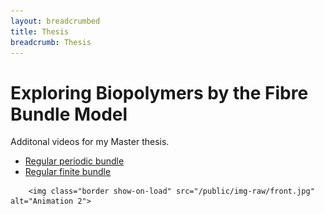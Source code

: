 ```yaml
---
layout: breadcrumbed
title: Thesis
breadcrumb: Thesis
---
```

<div class="container">
    <h1>Exploring Biopolymers by the Fibre Bundle Model</h1>
    <p>Additonal videos for my Master thesis.</p>
    <ul>
        <li><a href="/msc-thesis/regular-periodic-bundle/" >Regular periodic bundle</a></li>
        <li><a href="/msc-thesis/regular-finite-bundle/" >Regular finite bundle</a></li>
    </ul>
   
        <img class="border show-on-load" src="/public/img-raw/front.jpg" alt="Animation 2">


</div>

